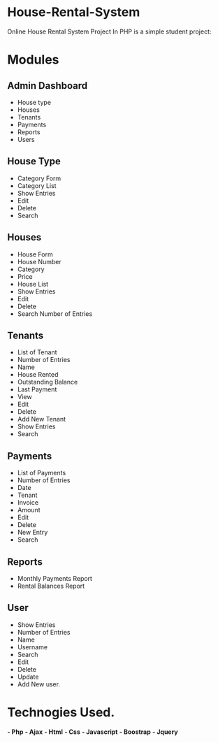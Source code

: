 # House-Rental-System
Online House Rental System Project In PHP is a simple student project: 
# Modules
## Admin Dashboard

* House type
* Houses
* Tenants
* Payments
* Reports
* Users
## House Type

* Category Form
* Category List
* Show Entries
* Edit
* Delete
* Search
## Houses

* House Form
* House Number
* Category
* Price
* House List
* Show Entries
* Edit
* Delete
* Search
Number of Entries
## Tenants

* List of Tenant
* Number of Entries
* Name
* House Rented
* Outstanding Balance
* Last Payment
* View
* Edit
* Delete
* Add New Tenant
* Show Entries
* Search
## Payments

* List of Payments
* Number of Entries
* Date
* Tenant
* Invoice
* Amount
* Edit
* Delete
* New Entry
* Search
## Reports

* Monthly Payments Report
* Rental Balances Report
## User

* Show Entries
* Number of Entries
* Name
* Username
* Search
* Edit
* Delete
* Update
* Add New user.
# Technogies Used.
**- Php** **- Ajax** **- Html** **- Css** **- Javascript** **- Boostrap** **- Jquery**
